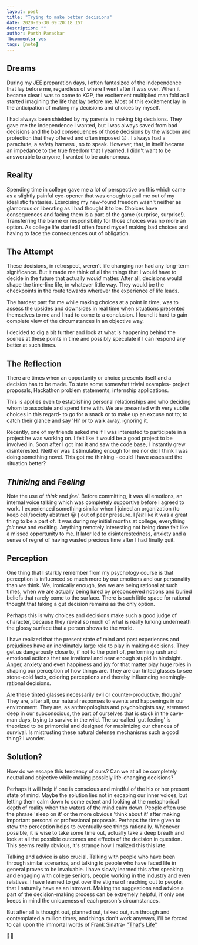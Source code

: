 ```yaml
---
layout: post
title: "Trying to make better decisions"
date: 2020-05-30 09:20:18 IST
description: ""
author: Parth Paradkar
fbcomments: yes
tags: [note]
---
```




## Dreams

During my JEE preparation days, I often fantasized of the independence that lay before me, regardless of where I went after it was over. When it became clear I was to come to KGP, the excitement multiplied manifold as I started imagining the life that lay before me. Most of this excitement lay in the anticipation of making my decisions and choices by myself. 

I had always been shielded by my parents in making big decisions. They gave me the independence I wanted, but I was always saved from bad decisions and the bad consequences of those decisions by the wisdom and protection that they offered and often imposed :stuck_out_tongue: . I always had a parachute, a safety harness , so to speak. However, that, in itself became an impedance to the true freedom that I yearned. I didn't want to be answerable to anyone, I wanted to be autonomous.



## Reality

Spending time in college gave me a lot of perspective on this which came as a slightly painful eye-opener that was enough to pull me out of my idealistic fantasies. Exercising my new-found freedom wasn't neither as glamorous or liberating as I had thought it to be. Choices have consequences and facing them is a part of the game (surprise, surprise!). Transferring the blame or responsibility for those choices was no more an option. As college life started I often found myself making bad choices and having to face the consequences out of obligation.



## The Attempt

These decisions, in retrospect, weren't life changing nor had any long-term significance. But it made me think of all the things that I would have to decide in the future that actually _would_ matter. After all,  decisions would shape the time-line life, in whatever little way. They would be the checkpoints in the route towards wherever the experience of life leads. 

The hardest part for me while making choices at a point in time, was to assess the upsides and downsides in real time when situations presented themselves to me and I had to come to a conclusion. I found it hard to gain complete view of the circumstances in an objective way.

I decided to dig a bit further and look at what is happening behind the scenes at these points in time and possibly speculate if I can respond any better at such times.



## The Reflection

There are times when an opportunity or choice presents itself and a decision has to be made. To state some somewhat trivial examples- project proposals, Hackathon problem statements, internship applications.

This is applies even to establishing personal relationships and who deciding whom to associate and spend time with. We are presented with very subtle choices in this regard- to go for a snack or to make up an excuse not to; to catch their glance and say 'Hi' or to walk away, ignoring it.

Recently, one of my friends asked me if I was interested to participate in a project he was working on. I felt like it would be a good project to be involved in. Soon after I got into it and saw the code base, I instantly grew disinterested. Neither was it stimulating enough for me nor did I think I was doing something novel. This got me thinking - could I have assessed the situation better?



## _Thinking_ and _Feeling_

Note the use of _think_ and _feel_. Before committing, it was all emotions, an internal voice talking which was completely supportive before I agreed to work. I experienced something similar when I joined an organization (to keep cell/society abstract :stuck_out_tongue: ) out of peer pressure. I _felt_ like it was a great thing to be a part of. It was during my initial months at college, everything _felt_ new and exciting. Anything remotely interesting not being done felt like a missed opportunity to me. It later led to disinterestedness, anxiety and a sense of regret of having wasted precious time after I had finally quit.



## Perception

One thing that I starkly remember from my psychology course is that perception is influenced so much more by our emotions and  our personality than we think. We, ironically enough, _feel_ we are being rational at such times, when we are actually being lured by preconceived notions and buried beliefs that rarely come to the surface. There is such little space for rational thought that taking a gut decision remains as the only option. 

Perhaps this is why choices and decisions make such a good judge of character, because they reveal so much of what is really lurking underneath the glossy surface that a person shows to the world.

I have realized that the present state of mind and past experiences and prejudices have an inordinately large role to play in making decisions. They get us dangerously close to, if not to the point of, performing rash and emotional actions that are irrational and near enough stupid in hindsight. Anger, anxiety and even happiness and joy for that matter play huge roles in shaping our perception of how things are. They are our tinted glasses to see stone-cold facts, coloring perceptions and thereby influencing seemingly-rational decisions. 

Are these tinted glasses necessarily evil or counter-productive, though? They are, after all, our natural responses to events and happenings in our environment. They are, as anthropologists and psychologists say, stemmed deep in our subconscious, the part of ourselves that is stuck in the cave-man days, trying to survive in the wild. The so-called 'gut feeling' is theorized to be primordial and designed for maximizing our chances of survival. Is mistrusting these natural defense mechanisms such a good thing? I wonder.

## Solution?

How do we escape this tendency of ours? Can we at all be completely neutral and objective while making possibly life-changing decisions?

Perhaps it will help if one is conscious and mindful of the his or her present state of mind. Maybe the solution lies not in escaping our inner voices, but letting them calm down to some extent and looking at the metaphorical depth of reality when the waters of the mind calm down. People often use the phrase 'sleep on it' or the more obvious 'think about it' after making important personal or professional proposals. Perhaps the time given to stew the perception helps to eventually see things rationally. Whenever possible, it is wise to take some time out, actually take a deep breath and look at all the possible outcomes and effects of the decision in question. This seems really obvious, it's strange how I realized this this late.

Talking and advice is also crucial. Talking with people who have been through similar scenarios, and talking to people who have faced life in general proves to be invaluable. I have slowly learned this after speaking and engaging with college seniors, people working in the industry and even relatives. I have learned to get over the stigma of reaching out to people, that I naturally have as an introvert. Making the suggestions and advice a part of the decision-making process can be extremely helpful, if only one keeps in mind the uniqueness of each person's circumstances. 

But after all is thought out, planned out, talked out, run through and contemplated a million times, and things don't work anyways, I'll be forced to call upon the immortal words of Frank Sinatra- ["That's Life"](https://www.youtube.com/watch?v=TnlPtaPxXfc) 

:man_shrugging:

